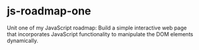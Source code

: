 # js-roadmap-one
Unit one of my JavaScript roadmap: Build a simple interactive web page that incorporates JavaScript functionality to manipulate the DOM elements dynamically.
